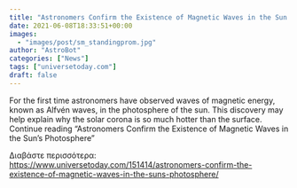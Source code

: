 ```yaml
---
title: "Astronomers Confirm the Existence of Magnetic Waves in the Sun’s Photosphere"
date: 2021-06-08T18:33:51+00:00
images:
  - "images/post/sm_standingprom.jpg"
author: "AstroBot"
categories: ["News"]
tags: ["universetoday.com"]
draft: false
---
```


For the first time astronomers have observed waves of magnetic energy, known as Alfvén waves, in the photosphere of the sun. This discovery may help explain why the solar corona is so much hotter than the surface. Continue reading “Astronomers Confirm the Existence of Magnetic Waves in the Sun’s Photosphere” 

Διαβάστε περισσότερα: https://www.universetoday.com/151414/astronomers-confirm-the-existence-of-magnetic-waves-in-the-suns-photosphere/
